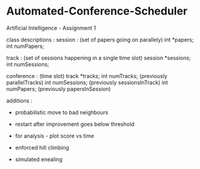 # Automated-Conference-Scheduler
Artificial Intelligence - Assignment 1


class descriptions :
session : (set of papers going on parallely)
  int *papers;
  int numPapers;


track : (set of sessions happening in a single time slot)
    session *sessions;
    int numSessions;

conference : (time slot)
    track *tracks;
    int numTracks; (previously parallelTracks)
    int numSessions; (previously sessionsInTrack)
    int numPapers; (previously papersInSession)


additions :
- probabilistic move to bad neighbours
- restart after improvement goes below threshold

- for analysis - plot score vs time

- enforced hill climbing
- simulated enealing
